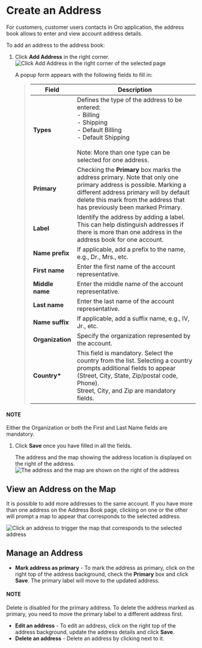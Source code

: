 <a id="user-guide-getting-started-address-book"></a>

# Create an Address

<!-- begin -->

For customers, customer users contacts in Oro application, the address book allows to enter and view account address details.

To add an address to the address book:

1. Click **Add Address** in the right corner.
   ![Click Add Address in the right corner of the selected page](user/img/customers/customers/acc_add_address.png)

   A popup form appears with the following fields to fill in:
   > | Field            | Description                                                                                                                                                                                                                            |
   > |------------------|----------------------------------------------------------------------------------------------------------------------------------------------------------------------------------------------------------------------------------------|
   > | **Types**        | Defines the type of the address to be entered:<br/>- Billing<br/>- Shipping<br/>- Default Billing<br/>- Default Shipping<br/><br/>Note: More than one type can be selected for one address.                                            |
   > | **Primary**      | Checking the **Primary** box marks the address primary. Note that only one primary address is possible. Marking a different address primary will by default delete this mark from the address that has previously been marked Primary. |
   > | **Label**        | Identify the address by adding a label. This can help distinguish addresses if there is more than one address in the address book for one account.                                                                                     |
   > | **Name prefix**  | If applicable, add a prefix to the name, e.g., Dr., Mrs., etc.                                                                                                                                                                         |
   > | **First name**   | Enter the first name of the account representative.                                                                                                                                                                                    |
   > | **Middle name**  | Enter the middle name of the account representative.                                                                                                                                                                                   |
   > | **Last name**    | Enter the last name of the account representative.                                                                                                                                                                                     |
   > | **Name suffix**  | If applicable, add a suffix name, e.g., IV, Jr., etc.                                                                                                                                                                                  |
   > | **Organization** | Specify the organization represented by the account.                                                                                                                                                                                   |
   > | **Country\***    | This field is mandatory. Select the country from the list. Selecting a country prompts additional fields to appear (Street, City, State, Zip/postal code, Phone).<br/>Street, City, and Zip are mandatory fields.                      |

#### NOTE
Either the Organization or both the First and Last Name fields are mandatory.

1. Click **Save** once you have filled in all the fields.

   The address and the map showing the address location is displayed on the right of the address.
   ![The address and the map are shown on the right of the address](user/img/customers/customers/acc_address_saved.png)

## View an Address on the Map

It is possible to add more addresses to the same account. If you have more than one address on the Address Book page, clicking on one or the other will prompt a map to appear that corresponds to the selected address.

![Click an address to trigger the map that corresponds to the selected address](user/img/customers/customers/acc_address_correspondin_map.png)

## Manage an Address

* **Mark address as primary** - To mark the address as primary, click <i class="fa fa-edit fa-lg" aria-hidden="true"></i> on the right top of the address background, check the **Primary** box and click **Save**. The primary label will move to the updated address.

#### NOTE
Delete is disabled for the primary address. To delete the address marked as primary, you need to move the primary label to a different address first.

* **Edit an address** - To edit an address, click <i class="fa fa-edit fa-lg" aria-hidden="true"></i> on the right top of the address background, update the address details and click **Save**.
* **Delete an address** - Delete an address by clicking <i class="fas fa-trash-alt" aria-hidden="true"></i> next to it.

<!-- finish -->
<!-- fa-bars = fa-navicon -->
<!-- Ic Tiles is used as Set As Default in saved views, and as tiles in display layout options -->
<!-- IcPencil refers to Rename in Commerce and Inline Editing in CRM -->
<!-- Check mark in the square. -->
<!-- SortDesc is also used as drop-down arrow -->

